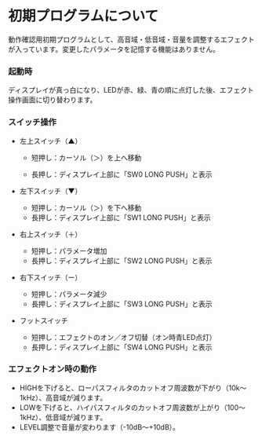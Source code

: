 # 初期プログラムについて

動作確認用初期プログラムとして、高音域・低音域・音量を調整するエフェクトが入っています。変更したパラメータを記憶する機能はありません。



### 起動時
ディスプレイが真っ白になり、LEDが赤、緑、青の順に点灯した後、エフェクト操作画面に切り替わります。



### スイッチ操作
- 左上スイッチ（▲）
	
	- 短押し：カーソル（＞）を上へ移動
	
	- 長押し：ディスプレイ上部に「SW0 LONG PUSH」と表示
	
- 左下スイッチ（▼）
	- 短押し：カーソル（＞）を下へ移動
	- 長押し：ディスプレイ上部に「SW1 LONG PUSH」と表示
	
- 右上スイッチ（＋）
	- 短押し：パラメータ増加
	- 長押し：ディスプレイ上部に「SW2 LONG PUSH」と表示
	
- 右下スイッチ（ー）
	- 短押し：パラメータ減少
	- 長押し：ディスプレイ上部に「SW3 LONG PUSH」と表示
	
- フットスイッチ
	- 短押し：エフェクトのオン／オフ切替（オン時青LED点灯）
	- 長押し：ディスプレイ上部に「SW4 LONG PUSH」と表示



### エフェクトオン時の動作

- HIGHを下げると、ローパスフィルタのカットオフ周波数が下がり（10k～1kHz）、高音域が減ります。
- LOWを下げると、ハイパスフィルタのカットオフ周波数が上がり（100～1kHz）、低音域が減ります。
- LEVEL調整で音量が変わります（-10dB～+10dB）。

